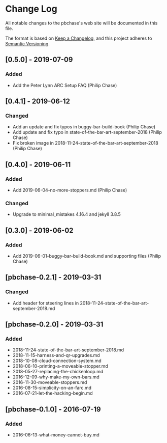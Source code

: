 # Change Log
All notable changes to the pbchase's web site will be documented in this file.

The format is based on [Keep a Changelog](https://keepachangelog.com/en/1.0.0/), 
and this project adheres to [Semantic Versioning](http://semver.org/).

## [0.5.0] - 2019-07-09
### Added
- Add the Peter Lynn ARC Setup FAQ (Philip Chase)


## [0.4.1] - 2019-06-12
### Changed
- Add an update and fix typos in buggy-bar-build-book (Philip Chase)
- Add update and fix typo in state-of-the-bar-art-september-2018 (Philip Chase)
- Fix broken image in 2018-11-24-state-of-the-bar-art-september-2018 (Philip Chase)


## [0.4.0] - 2019-06-11
### Added
- Add 2019-06-04-no-more-stoppers.md (Philip Chase)

### Changed
- Upgrade to minimal_mistakes 4.16.4 and jekyll 3.8.5


## [0.3.0] - 2019-06-02
### Added
- Add 2019-06-01-buggy-bar-build-book.md and supporting files (Philip Chase)


## [pbchase-0.2.1] - 2019-03-31
### Changed
- Add header for steering lines in 2018-11-24-state-of-the-bar-art-september-2018.md


## [pbchase-0.2.0] - 2019-03-31
### Added
- 2018-11-24-state-of-the-bar-art-september-2018.md
- 2018-11-15-harness-and-qr-upgrades.md
- 2018-10-08-cloud-connection-system.md
- 2018-06-10-printing-a-moveable-stopper.md
- 2018-05-27-replacing-the-chickenloop.md
- 2016-12-09-why-make-my-own-bars.md
- 2016-11-30-moveable-stoppers.md
- 2016-08-15-simplicity-on-an-farc.md
- 2016-07-21-let-the-hacking-begin.md


## [pbchase-0.1.0] - 2016-07-19
### Added
- 2016-06-13-what-money-cannot-buy.md
